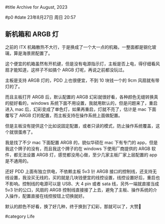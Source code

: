 #title Archive for August, 2023

#p0
#date 23年8月27日 周日 20:57

## 新机箱和 ARGB 灯

之前的 ITX 机箱散热不大行，于是换成了一个大一点的机箱，一整面都是钢化玻璃，算是海景房配置了。

这个便宜的机箱虽然有开机键，但是没有电源指示灯，主板是否上电，得仔细看风扇才能知道，这样子不如搞个 ARGB 灯呢，再说之前都没玩过。

主板是支持 ARGB 灯的，PDD 上也很便宜，不到 10 块钱一个的 9cm 风扇就有带灯的了。

而且主板打开 ARGB 后，默认配置的 ARGB 幻彩就很好看，各种颜色无缝转换真的挺好看的，windows 系统下面不用设置，我就用默认的，但是问题来了，重启进入 mac 后，幻彩变成了单色灯，如果再重启，灯就不亮了，估计是 mac 下面覆写了 ARGB 灯的配置，而主板支持在操作系统上面做配置。

但是主板没有提供这个比如说固定配置，或者只读的模式，防止操作系统覆盖，这个就很蛋疼了。

我是找了不少 mac 下面配置 ARGB 的，貌似华硕在 mac 下有专门的 app，但是我这个牌子的没有，而且我这个牌子的在 windows 下使用厂商提供的 ARGB 软件，都无法设置 ARGB 灯，感觉都没用心做，至少几家主板厂家上层配置的 app 是不通用的。

还好 PDD 上面有独立供电，不依赖主板 5v3 针 ARGB 接口的控制线，还支持无线设置，我没买无线的，买的就是几块钱便宜的线控设置，线控设置好后，重启也不影响。控制线的电源可以是 USB、大 4 pin 或者 sata 线，另外一端就直接当成 5v3 针的公口，风扇的 ARGB 控制线直接接了上去，避免了主板、操作系统的介入操作，配置直接在线控按钮上切换就好。

默认的颜色不好看，换了好几种，终于换到了幻彩，那就可以了，大赞🥰

#category Life
